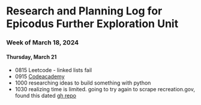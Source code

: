# Research and Planning Log for Epicodus Further Exploration Unit

### Week of March 18, 2024

#### Thursday, March 21

* 0815 Leetcode - linked lists fail
* 0915 [Codeacademy](https://www.codecademy.com/enrolled/courses/learn-python-3)
* 1000 researching ideas to build something with python
* 1030 realizing time is limited. going to try again to scrape recreation.gov, found this dated [gh repo](https://gist.github.com/meub/cc4fe3e0d4269efb8569c7ce70a2addd) 